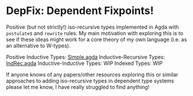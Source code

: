 # DepFix: Dependent Fixpoints!

Positive (but not strictly!) iso-recursive types implemented in Agda with `postulate`s and `rewrite` rules. My main motivation with exploring this is to see if these ideas might work for a core theory of my own language (i.e. as an alternative to W-types).

Positive Inductive Types: [Simple.agda](./src/Simple.agda)
Inductive-Recursive Types: [IndRec.agda](./src/IndRec.agda)
Inductive-Inductive Types: WIP
Indexed Types: WIP

If anyone knows of any papers/other resources exploring this or similar approaches to adding iso-recursive types in dependent type systems please let me know, I have really struggled to find anything!
